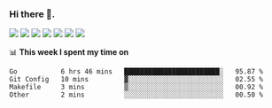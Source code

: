 ### Hi there 👋. 

<!-- **runtu666/runtu666** is a ✨ _special_ ✨ repository because its `README.md` (this file) appears on your GitHub profile. -->
![](https://github-profile-summary-cards.vercel.app/api/cards/profile-details?username=runtu666&theme=github)
![](https://github-profile-summary-cards.vercel.app/api/cards/repos-per-language?username=runtu666&theme=github)
![](https://github-readme-stats.vercel.app/api?username=runtu666&show_icons=true&theme=github&count_private=true&hide_border=1)
![](https://github-profile-summary-cards.vercel.app/api/cards/most-commit-language?username=runtu666&theme=github)
![](https://github-profile-summary-cards.vercel.app/api/cards/stats?username=runtu666&theme=github)
![](https://github-profile-summary-cards.vercel.app/api/cards/productive-time?username=runtu666&theme=github)
![](https://github-readme-stats.vercel.app/api/top-langs/?username=runtu666&theme=github&layout=compact&hide=javascript,html)

📊 **This week I spent my time on**
<!--START_SECTION:waka-->
```text
Go           6 hrs 46 mins   ████████████████████████░   95.87 % 
Git Config   10 mins         ▓░░░░░░░░░░░░░░░░░░░░░░░░   02.55 % 
Makefile     3 mins          ▒░░░░░░░░░░░░░░░░░░░░░░░░   00.92 % 
Other        2 mins          ░░░░░░░░░░░░░░░░░░░░░░░░░   00.50 % 
```
<!--END_SECTION:waka-->


[comment]: <> (Here are some ideas to get you started:)

[comment]: <> (- 🔭 I’m currently working on tal)

[comment]: <> (- 🌱 I’m currently learning devops)

[comment]: <> (- 👯 I’m looking to collaborate on ...)

[comment]: <> (- 🤔 I’m looking for help with ...)

[comment]: <> (- 💬 Ask me about ...)

[comment]: <> (- 📫 How to reach me: ...)

[comment]: <> (- 😄 Pronouns: ...)

[comment]: <> (- ⚡ Fun fact: ...)
